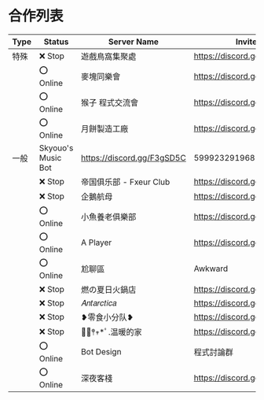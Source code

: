 # 合作列表

|Type|Status|Server Name|Invite URL|Collaborator's ID|Note|
|----|------|-----------|----------|-----------------|----|
|特殊|:x: Stop|遊戲鳥窩集聚處|https://discord.gg/z3Uz4D5F57|394333847287758852|
||:o: Online|麥塊同樂會|https://discord.gg/z2MugfM|4509841872191488001|
||:o: Online|猴子 程式交流會|https://discord.gg/rCZeuaucjf|688181698822799414|
||:o: Online|月餅製造工廠|https://discord.gg/FT26nqbWmk|\366869786388594698|
|一般|Skyouo's Music Bot|https://discord.gg/F3gSD5C|599923291968241666|
||:x: Stop|帝国俱乐部 - Fxeur Club|https://discord.gg/gt8zskHxW8|708269407381487676|
||:x: Stop|企鵝航母|https://discord.gg/npWDeH9y9c|612526659454763008|
||:o: Online|小魚養老俱樂部|https://discord.gg/DfCmt9j5ZQ|704663550257266778|
||:o: Online|A Player|https://discord.gg/jD7Av3wEVU|681515469399916577|
||:o: Online|尬聊區|Awkward|https://discord.gg/bn27V8fJsz|@WhiteCow|726709068835717140|
||:x: Stop|燃の夏日火鍋店|https://discord.gg/sKtgyqMHJN|514578938031374336|
||:x: Stop|𝐴𝑛𝑡𝑎𝑟𝑐𝑡𝑖𝑐𝑎|https://discord.gg/WbfVNdPmkU |673180146894766082|
||:x: Stop|❥零食小分队❥|https://discord.gg/ZpzagBmdRS|889690026747768893|
||:x: Stop|❁⃘𖤣𖥧*ﾟ.温暖的家|https://discord.gg/3gwTk2eUqg|743717919006916661|
||:o: Online|Bot Design|程式討論群|https://discord.gg/JgnntWRpnH|871616467186098187|
||:o: Online|深夜客棧|https://discord.gg/3Z5TzVdSWh|889507305358504046||